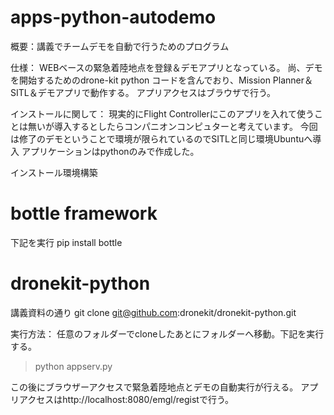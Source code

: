 # apps-python-autodemo
概要：講義でチームデモを自動で行うためのプログラム

仕様：
WEBベースの緊急着陸地点を登録＆デモアプリとなっている。
尚、デモを開始するためのdrone-kit python コードを含んでおり、Mission Planner＆SITL＆デモアプリで動作する。
アプリアクセスはブラウザで行う。

インストールに関して：
現実的にFlight Controllerにこのアプリを入れて使うことは無いが導入するとしたらコンパニオンコンピュターと考えています。
今回は修了のデモということで環境が限られているのでSITLと同じ環境Ubuntuへ導入
アプリケーションはpythonのみで作成した。

インストール環境構築
# bottle framework
下記を実行
pip  install  bottle
# dronekit-python
講義資料の通り
git clone git@github.com:dronekit/dronekit-python.git

実行方法：
任意のフォルダーでcloneしたあとにフォルダーへ移動。下記を実行する。
>  python appserv.py

この後にブラウザーアクセスで緊急着陸地点とデモの自動実行が行える。
アプリアクセスはhttp://localhost:8080/emgl/registで行う。

